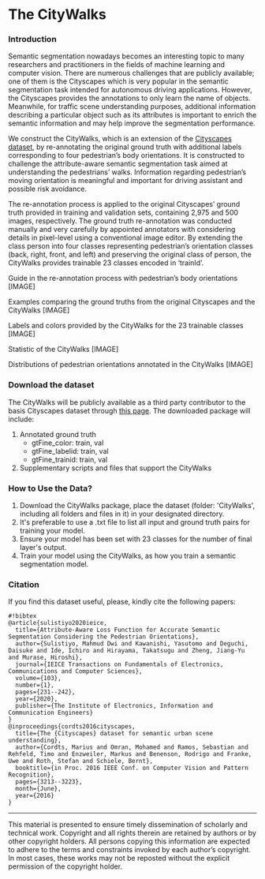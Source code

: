 # The CityWalks #


### Introduction ###

Semantic segmentation nowadays becomes an interesting topic to many researchers and practitioners in the fields of machine learning and computer vision. There are numerous challenges that are publicly available; one of them is the Cityscapes which is very popular in the semantic segmentation task intended for autonomous driving applications. However, the Cityscapes provides the annotations to only learn the name of objects. Meanwhile, for traffic scene understanding purposes, additional information describing a particular object such as its attributes is important to enrich the semantic information and may help improve the segmentation performance.

We construct the CityWalks, which is an extension of the [Cityscapes dataset](https://www.cityscapes-dataset.com/), by re-annotating the original ground truth with additional labels corresponding to four pedestrian’s body orientations. It is constructed to challenge the attribute-aware semantic segmentation task aimed at understanding the pedestrians’ walks. Information regarding pedestrian’s moving orientation is meaningful and important for driving assistant and possible risk avoidance.

The re-annotation process is applied to the original Cityscapes’ ground truth provided in training and validation sets, containing 2,975 and 500 images, respectively. The ground truth re-annotation was conducted manually and very carefully by appointed annotators with considering details in pixel-level using a conventional image editor. By extending the class person into four classes representing pedestrian’s orientation classes (back, right, front, and left) and preserving the original class of person, the CityWalks provides trainable 23 classes encoded in ‘trainId’.

Guide in the re-annotation process with pedestrian’s body orientations
[IMAGE]

Examples comparing the ground truths from the original Cityscapes and the CityWalks
[IMAGE]

Labels and colors provided by the CityWalks for the 23 trainable classes
[IMAGE]

Statistic of the CityWalks
[IMAGE]

Distributions of pedestrian orientations annotated in the CityWalks
[IMAGE]


### Download the dataset ###

The CityWalks will be publicly available as a third party contributor to the basis Cityscapes dataset through [this page](https://www.cityscapes-dataset.com/downloads/). The downloaded package will include:
1. Annotated ground truth
   * gtFine_color: train, val
   * gtFine_labelid: train, val
   * gtFine_trainid: train, val
2. Supplementary scripts and files that support the CityWalks


### How to Use the Data? ###

1. Download the CityWalks package, place the dataset (folder: 'CityWalks', including all folders and files in it) in your designated directory.
2. It's preferable to use a .txt file to list all input and ground truth pairs for training your model.
3. Ensure your model has been set with 23 classes for the number of final layer's output.
4. Train your model using the CityWalks, as how you train a semantic segmentation model.


### Citation ###

If you find this dataset useful, please, kindly cite the following papers:

```
#!bibtex
@article{sulistiyo2020ieice,
  title={Attribute-Aware Loss Function for Accurate Semantic Segmentation Considering the Pedestrian Orientations},
  author={Sulistiyo, Mahmud Dwi and Kawanishi, Yasutomo and Deguchi, Daisuke and Ide, Ichiro and Hirayama, Takatsugu and Zheng, Jiang-Yu and Murase, Hiroshi},
  journal={IEICE Transactions on Fundamentals of Electronics, Communications and Computer Sciences},
  volume={103},
  number={1},
  pages={231--242},
  year={2020},
  publisher={The Institute of Electronics, Information and Communication Engineers}
}
@inproceedings{cordts2016cityscapes,
  title={The {Cityscapes} dataset for semantic urban scene understanding},
  author={Cordts, Marius and Omran, Mohamed and Ramos, Sebastian and Rehfeld, Timo and Enzweiler, Markus and Benenson, Rodrigo and Franke, Uwe and Roth, Stefan and Schiele, Bernt},
  booktitle={in Proc. 2016 IEEE Conf. on Computer Vision and Pattern Recognition},
  pages={3213--3223},
  month={June},
  year={2016}
}
```

---------------------------------------------------------------------------------------------------------------------
This material is presented to ensure timely dissemination of scholarly and technical work. Copyright and all rights therein are retained by authors or by other copyright holders. All persons copying this information are expected to adhere to the terms and constraints invoked by each author’s copyright. In most cases, these works may not be reposted without the explicit permission of the copyright holder.
